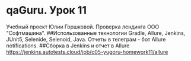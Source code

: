 # qaGuru. Урок 11
Учебный проект Юлии Горшковой.  Проверка лендинга ООО "Софтмашина".
##Использованные технологии
Gradle, Allure, Jenkins, JUnit5, Selenide, Selenoid, Java.
Отчеты в телеграм - бот Allure notifications.
##Сборка в Jenkins и отчет в Allure
https://jenkins.autotests.cloud/job/c05-yugoru-homework11/allure
